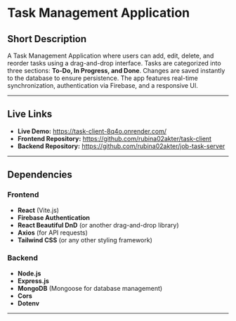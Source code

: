 # Task Management Application

## Short Description
A Task Management Application where users can add, edit, delete, and reorder tasks using a drag-and-drop interface. Tasks are categorized into three sections: **To-Do, In Progress, and Done**. Changes are saved instantly to the database to ensure persistence. The app features real-time synchronization, authentication via Firebase, and a responsive UI.

---

## Live Links
- **Live Demo:** https://task-client-8q4o.onrender.com/
- **Frontend Repository:** https://github.com/rubina02akter/task-client
- **Backend Repository:**  https://github.com/rubina02akter/job-task-server

---

## Dependencies
### Frontend
- **React** (Vite.js)
- **Firebase Authentication**
- **React Beautiful DnD** (or another drag-and-drop library)
- **Axios** (for API requests)
- **Tailwind CSS** (or any other styling framework)

### Backend
- **Node.js**
- **Express.js**
- **MongoDB** (Mongoose for database management)
- **Cors**
- **Dotenv**

---



